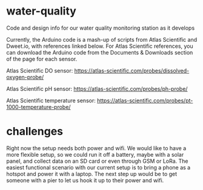 # water-quality
Code and design info for our water quality monitoring station as it develops

Currently, the Arduino code is a mash-up of scripts from Atlas Scientific and Dweet.io, with references linked below. For Atlas Scientific references, you can download the Arduino code from the Documents & Downloads section of the page for each sensor.

Atlas Scientific DO sensor: https://atlas-scientific.com/probes/dissolved-oxygen-probe/

Atlas Scientific pH sensor: https://atlas-scientific.com/probes/ph-probe/

Atlas Scientific temperature sensor: https://atlas-scientific.com/probes/pt-1000-temperature-probe/

# challenges
Right now the setup needs both power and wifi. We would like to have a more flexible setup, so we could run it off a battery, maybe with a solar panel, and collect data on an SD card or even through GSM or LoRa. The easiest functional scenario with our current setup is to bring a phone as a hotspot and power it with a laptop. The next step up would be to get someone with a pier to let us hook it up to their power and wifi.
